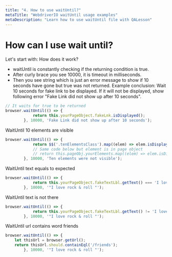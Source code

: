 ```yaml
---
title: "4. How to use waitUntil?"
metaTitle: "WebdriverIO waitUntil usage examples"
metaDescription: "Learn how to use waitUntil file with QALesson"
---
```


# How can I use wait until?

Let's start with: How does it work?
 - waitUntil is constantly checking if the returning condition is true. 
 - After curly brace you see 10000, it is timeout in milliseconds. 
 - Then you see string which is just an error message to show if 10 seconds have gone but true was not returned.
Example conclusion: Wait 10 seconds for fake link to be displayed. If it will not be displayed, show following error "Fake Link did not show up after 10 seconds".
```javascript
// It waits for true to be returned
browser.waitUntil(() => {
			return this.yourPageObject.fakeLnk.isDisplayed();
		}, 10000, 'Fake Link did not show up after 10 seconds');
```

WaitUntil 10 elements are visible
```javascript
browser.waitUntil(() => {
			return $$('.tenElementsClass').map((elem) => elem.isDisplayed()).length > 9;
			// Same code below but element is in page object
			// return this.pageObj.yourElements.map((elem) => elem.isDisplayed()).length > 9;
		}, 10000, 'Ten elements were not visible');
```

WaitUntil text equals to expected
```javascript
browser.waitUntil(() => {
			return this.yourPageObject.fakeTextLbl.getText() === 'I love rock & roll!'
		}, 10000, '"I love rock & roll "');
```

WaitUntil text is not there
```javascript
browser.waitUntil(() => {
			return this.yourPageObject.fakeTextLbl.getText() != 'I love rock & roll!'
		}, 10000, '"I love rock & roll "');
```

WaitUntil url contains word friends
```javascript
browser.waitUntil(() => {
	let thisUrl = browser.getUrl();
	return thisUrl.should.containEql('/friends');
		}, 10000, '"I love rock & roll "');
```

